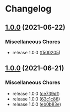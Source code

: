 # Changelog

## [1.0.0](https://www.github.com/rajesh-nitc/gcp-foundation/compare/v1.0.0...v1.0.0) (2021-06-22)


### Miscellaneous Chores

* release 1.0.0 ([f500205](https://www.github.com/rajesh-nitc/gcp-foundation/commit/f5002055bb8f50d945b04f63f8b06a0b68b96573))

## [1.0.0](https://www.github.com/rajesh-nitc/gcp-foundation/compare/v1.0.0...v1.0.0) (2021-06-21)


### Miscellaneous Chores

* release 1.0.0 ([ce739df](https://www.github.com/rajesh-nitc/gcp-foundation/commit/ce739df722b5be6a886297c30bc8ad517bdfe649))
* release 1.0.0 ([63c1c86](https://www.github.com/rajesh-nitc/gcp-foundation/commit/63c1c8626c8efcdc7141d6958918abfd1f1aafb2))
* release 1.0.0 ([eb0b83e](https://www.github.com/rajesh-nitc/gcp-foundation/commit/eb0b83ebd2d2675cc87369e7cee83d4779316b20))
